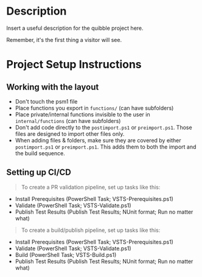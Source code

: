 ﻿# Description

Insert a useful description for the quibble project here.

Remember, it's the first thing a visitor will see.

# Project Setup Instructions
## Working with the layout

- Don't touch the psm1 file
- Place functions you export in `functions/` (can have subfolders)
- Place private/internal functions invisible to the user in `internal/functions` (can have subfolders)
- Don't add code directly to the `postimport.ps1` or `preimport.ps1`.
  Those files are designed to import other files only.
- When adding files & folders, make sure they are covered by either `postimport.ps1` or `preimport.ps1`.
  This adds them to both the import and the build sequence.

## Setting up CI/CD

> To create a PR validation pipeline, set up tasks like this:

- Install Prerequisites (PowerShell Task; VSTS-Prerequisites.ps1)
- Validate (PowerShell Task; VSTS-Validate.ps1)
- Publish Test Results (Publish Test Results; NUnit format; Run no matter what)

> To create a build/publish pipeline, set up tasks like this:

- Install Prerequisites (PowerShell Task; VSTS-Prerequisites.ps1)
- Validate (PowerShell Task; VSTS-Validate.ps1)
- Build (PowerShell Task; VSTS-Build.ps1)
- Publish Test Results (Publish Test Results; NUnit format; Run no matter what)
